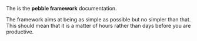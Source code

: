 The is the **pebble framework** documentation. 

The framework aims at being as simple as possible but no simpler than that. This should mean that it is a matter of hours rather than days before you are productive.

